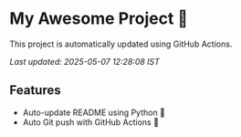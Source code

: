 # My Awesome Project 🚀

This project is automatically updated using GitHub Actions.

_Last updated: 2025-05-07 12:28:08 IST_

## Features
- Auto-update README using Python 🐍
- Auto Git push with GitHub Actions 🤖

